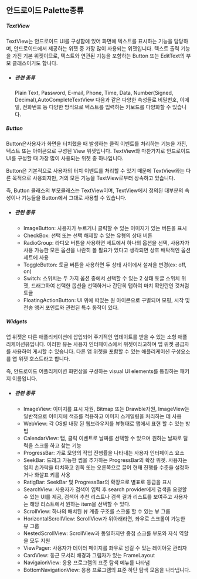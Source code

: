 ## 안드로이드 Palette종류

##### TextView

TextView는 안드로이드 UI를 구성함에 있어 화면에 텍스트를 표시하는 기능을 담당하며, 안드로이드에서 제공하는 위젯 중 가장 많이 사용되는 위젯입니다. 텍스트 출력 기능을 가진 기본 위젯이므로, 텍스트와 연관된 기능을 포함하는 Button 또는 EditText의 부모 클래스이기도 합니다. 

- ##### 관련 종류

  Plain Text, Password, E-mail, Phone, Time, Data, Number(Signed, Decimal),AutoCompleteTextView 다음과 같은 다양한 속성들로 비밀번호, 이메일, 전화번호 등 다양한 방식으로 텍스트를 입력하는 키보드를 다양화할 수 있습니다.



##### Button

Button은사용자가 화면을 터치했을 때 발생하는 클릭 이벤트를 처리하는 기능을 가진, 텍스트 또는 아이콘으로 구성된 View 위젯입니다. TextView와 마찬가지로 안드로이드 UI를 구성할 때 가장 많이 사용되는 위젯 중 하나입니다.

Button은 기본적으로 사용자의 터치 이벤트를 처리할 수 있기 때문에 TextView와는 다른 목적으로 사용되지만, 거의 모든 기능을 TextView로부터 상속하고 있습니다.

즉, Button 클래스의 부모클래스는 TextView이며, TextView에서 정의된 대부분의 속성이나 기능들을 Button에서 그대로 사용할 수 있습니다.

- ##### 관련 종류

  - ImageButton: 사용자가 누르거나 클릭할 수 있는 이미지가 있는 버튼을 표시
  - CheckBox: 선택 또는 선택 해제할 수 있는 유형의 상태 버튼
  - RadioGroup: 라디오 버튼을 사용하면 세트에서 하나의 옵션을 선택, 사용자가 사용 가능한 모든 옵션을 나란히 볼 필요가 있다고 생각되면 상호 배탁적인 옵션 세트에 사용
  - ToggleButton: 토글 버튼을 사용하면 두 상태 사이에서 설저을 변경(ex: off, on)
  - Switch: 스위치는 두 가지 옵션 중에서 선택할 수 있는 2 상태 토글 스위치 위젯, 드래그하여 선택한 옵션을 선택하거나 간단히 탭하여 마치 확인란인 것처럼 토글
  - FloatingActionButton: UI 위에 떠있는 원 아이콘으로 구별되며 모핑, 시작 및 전송 앵커 포인트와 관련된 특수 동작이 있다.



##### Widgets

앱 위젯은 다른 애플리케이션에 삽입되어 주기적인 업데이트를 받을 수 있는 소형 애플리케이션뷰입니다. 이러한 뷰는 사용자 인터페이스에서 위젯이라고하며 앱 위젯 공급자를 사용하여 게시할 수 있습니다. 다른 앱 위젯을 포함할 수 있는 애플리케이션 구성요소를 앱 위젯 호스트라고 합니다.

즉, 안드로이드 어플리케이션 화면상을 구성하는 visual UI elements를 통칭하는 패키지 이름입니다.

- ##### 관련 종류

  - ImageView: 이미지를 표시 자원, Bitmap 또는 Drawble자원, ImageView는 일반적으로 이미지에 색조를 적용하고 이미지 스케일링을 처리하는 데 사용
  - WebView: 각 OS별 내장 된 웹브라우저를 뷰형태로 앱에서 표현 할 수 있는 방법
  - CalendarView:  탭, 클릭 이벤트로 날짜를 선택할 수 있으며 원하는 날짜로 달력을 스크롤 하고 찾는 기능
  - ProgressBar: 가로 모양의 작업 진행률을 나타내는 사용자 인터페이스 요소
  - SeekBar: 드래그 가능한 썸을 추가하는 ProgressBar의 확장 위젯. 사용자는 엄지 손가락을 터치하고 왼쪽 또는 오른쪽으로 끌어 현재 진행률 수준을 설정하거나 화살표 키를 사용
  - RatigBar: SeekBar 및 ProgressBar의 확장으로 별표로 등급을 표시
  - SearchView: 사용자가 검색어 입력 후 search provider에게 검색을 요청할 수 있는 UI를 제공, 검색어 추천 리스트나 검색 결과 리스트를 보여주고 사용자는 해당 리스트에서 원하는 item을 선택할 수 있다.
  - ScrollView: 하나의 배치된 뷰 계층 구조를 스크롤 할 수 있는 뷰 그룹
  - HorizontalScrollView: ScrollView가 위아래라면, 좌우로 스크롤이 가능한 뷰 그룹
  - NestedScrollView: ScrollView과 동일하지만 중첩 스크롤 부모와 자식 역할을 모두 지원
  - ViewPager: 사용자가 데이터 페이지를 좌우로 넘길 수 있는 레이아웃 관리자
  - CardView: 둥근 모서리 배경과 그림자가 있는 FrameLayout
  - NavigaionView: 응용 프로그램의 표준 탐색 메뉴를 나타냄
  - BottomNavigationView: 응용 프로그램의 표준 하단 탐색 모음을 나타냅니다. 



